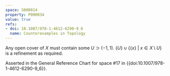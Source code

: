 ```yaml
---
space: S000014
property: P000034
value: true
refs:
- doi: 10.1007/978-1-4612-6290-9_6
  name: Counterexamples in Topology
---
```


Any open cover of $X$ must contain some $U \supset (-1,1)$. $\{U\} \cup \{\{x\}\ |\ x \in X \setminus U\}$ is a refinement as required.

Asserted in the General Reference Chart for space #17 in
{{doi:10.1007/978-1-4612-6290-9_6}}.
